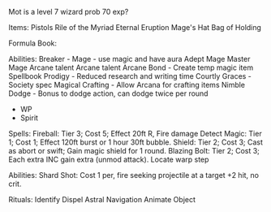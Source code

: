 Mot is a level 7 wizard
    prob 70 exp?

Items:
Pistols
Rile of the Myriad
Eternal Eruption
Mage's Hat
Bag of Holding

Formula Book:

Abilities:
Breaker - 
Mage - use magic and have aura
Adept Mage 
Master Mage
Arcane talent
Arcane talent
Arcane Bond - Create temp magic item
Spellbook Prodigy - Reduced research and writing time
Courtly Graces - Society spec
Magical Crafting - Allow Arcana for crafting items
Nimble Dodge - Bonus to dodge action, can dodge twice per round
+ WP
+ Spirit

Spells:
Fireball: Tier 3; Cost 5; Effect 20ft R, Fire damage
Detect Magic: Tier 1; Cost 1; Effect 120ft burst or 1 hour 30ft bubble.
Shield: Tier 2; Cost 3; Cast as abort or swift; Gain magic shield for 1 round.
Blazing Bolt: Tier 2; Cost 3; Each extra INC gain extra (unmod attack).
Locate
warp step

Abilities:
Shard Shot: Cost 1 per, fire seeking projectile at a target +2 hit, no crit.


Rituals:
Identify
Dispel
Astral Navigation
Animate Object